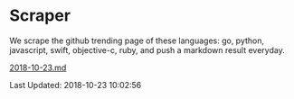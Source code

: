 # Scraper

We scrape the github trending page of these languages: go, python, javascript, swift, objective-c, ruby, and push a markdown result everyday.

[2018-10-23.md](https://github.com/henson/Scraper/blob/master/2018-10-23.md)

Last Updated: 2018-10-23 10:02:56